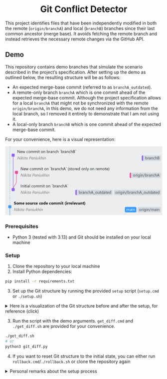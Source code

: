 <h1 align="center">Git Conflict Detector</h1>

This project identifies files that have been independently modified in both the remote (`origin/branchA`) and local (`branchB`) branches since their last common ancestor (merge base). It avoids fetching the remote branch and instead retrieves the necessary remote changes via the GitHub API.

## Demo

This repository contains demo branches that simulate the scenario described in the project’s specification.
After setting up the demo as outlined below, the resulting structure will be as follows:

- An expected merge-base commit (referred to as `branchA_outdated`).
- A remote-only branch `branchA` which is one commit ahead of the expected merge-base commit.
  Although the project specification allows for a local `branchA` that might not be synchronized with the remote `origin/branchA`, in this demo, we do not need any information from the local branch, so I removed it entirely to demonstrate that I am not using it.
- A local-only branch `branchB` which is one commit ahead of the expected merge-base commit.

For your convenience, here is a visual representation:

<img with="100%" src="assets/after_setup.png">


### Prerequisites
- Python 3 (tested with 3.13) and Git should be installed on your local machine

### Setup

1. Clone the repository to your local machine
2. Install Python dependencies:
  ```bash
  pip install -r requirements.txt
  ```

3. Set up the Git structure by running the provided `setup` script (`setup.cmd` or `./setup.sh`)

  <details>
  <summary>Here is a visualization of the Git structure before and after the setup, for reference (click)</summary>

  <br>
  <div align="center"><b>Before setup</b></div>
  <img with="100%" src="assets/before_setup.png">

  <br>
  <br>
  <div align="center"><b>After setup</b></div>
  <img with="100%" src="assets/after_setup.png">

  </details>

3. Run the script with the demo arguments. `get_diff.cmd` and `./get_diff.sh` are provided for your convenience.
  ```bash
  ./get_diff.sh
  # or
  python3 git_diff.py
  ```

4. If you want to reset Git structure to the initial state, you can either run `rollback.cmd`/`./rollback.sh` or clone the repository again

<details>
<summary>Personal remarks about the setup process</summary>

> Since different tools and pipelines might be used for tasks like cloning repositories and setting up Python environments (e.g., using virtualenv), I haven't provided a universal setup script. I hope this doesn't cause any inconvenience 😇
>
> However, here's an example script you can use to setup the demo:
> ```bash
> git clone git@github.com:npanuhin/edu-JetBrains-Git-Conflict-Detector.git
> cd edu-JetBrains-Git-Conflict-Detector
> pip install -r -U requirements.txt
> setup
> ```

</details>
